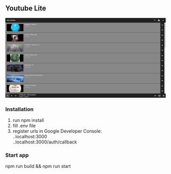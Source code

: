 ## Youtube Lite

![Screenshot](./screenshot.png)

### Installation

1. run npm install
2. fill .env file  
3. register urls in Google Developer Console:  
..localhost:3000  
..localhost:3000/auth/callback  

### Start app

npm run build && npm run start
